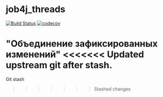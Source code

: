 # job4j_threads
[![Build Status](https://app.travis-ci.com/NikolayPol/job4j_threads.svg?branch=master)](https://app.travis-ci.com/NikolayPol/job4j_threads)
[![codecov](https://codecov.io/gh/NikolayPol/job4j_threads/branch/master/graph/badge.svg?token=ZPHIQURXW6)](https://codecov.io/gh/NikolayPol/job4j_threads)

"Объединение зафиксированных изменений"
<<<<<<< Updated upstream
git after stash.
=======

Git stash
>>>>>>> Stashed changes

